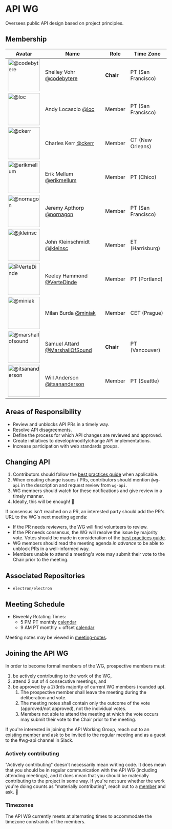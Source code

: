 # API WG

Oversees public API design based on project principles.

## Membership

| Avatar | Name | Role | Time Zone |
| -------------------------------------------|----------------------|----------------------------| -------- |
| <img src="https://github.com/codebytere.png" width=100 alt="@codebytere">  | Shelley Vohr [@codebytere](https://github.com/codebytere) | **Chair** | PT (San Francisco) |
| <img src="https://github.com/loc.png" width=100 alt="@loc">  | Andy Locascio [@loc](https://github.com/loc) | Member | PT (San Francisco) |
| <img src="https://github.com/ckerr.png" width=100 alt="@ckerr">  | Charles Kerr [@ckerr](https://github.com/ckerr) | Member | CT (New Orleans) |
| <img src="https://github.com/erikmellum.png" width=100 alt="@erikmellum">  | Erik Mellum [@erikmellum](https://github.com/erikmellum) | Member | PT (Chico) |
| <img src="https://github.com/nornagon.png" width=100 alt="@nornagon">  | Jeremy Apthorp [@nornagon](https://github.com/nornagon) | Member | PT (San Francisco) |
| <img src="https://github.com/jkleinsc.png" width=100 alt="@jkleinsc">  | John Kleinschmidt [@jkleinsc](https://github.com/jkleinsc) | Member | ET (Harrisburg) |
| <img src="https://github.com/VerteDinde.png" width=100 alt="@VerteDinde">  | Keeley Hammond [@VerteDinde](https://github.com/VerteDinde) | Member | PT (Portland) |
| <img src="https://github.com/miniak.png" width=100 alt="@miniak">  | Milan Burda [@miniak](https://github.com/miniak) | Member | CET (Prague) |
| <img src="https://github.com/marshallofsound.png" width=100 alt="@marshallofsound">  | Samuel Attard [@MarshallOfSound](https://github.com/marshallofsound) | **Chair** | PT (Vancouver) |
| <img src="https://github.com/itsananderson.png" width=100 alt="@itsananderson">  | Will Anderson [@itsananderson](https://github.com/itsananderson) | Member | PT (Seattle) |

## Areas of Responsibility

* Review and unblocks API PRs in a timely way.
* Resolve API disagreements.
* Define the process for which API changes are reviewed and approved.
* Create initiatives to develop/modify/change API implementations.
* Increase participation with web standards groups.

## Changing API

1. Contributors should follow the [best practices guide](./best-practices.md) when applicable.
1. When creating change issues / PRs, contributors should mention `@wg-api` in the description and request review from `wg-api`.
1. WG members should watch for these notifications and give review in a timely manner.
1. Ideally, this will be enough! :rocket:

If consensus isn't reached on a PR, an interested party should add the PR's URL to the WG's next meeting agenda:

* If the PR needs reviewers, the WG will find volunteers to review.
* If the PR needs consensus, the WG will resolve the issue by majority vote. Votes should be made in consideration of the [best practices guide](./best-practices.md).
* WG members should read the meeting agenda _in advance_ to be able to unblock PRs in a well-informed way.
* Members unable to attend a meeting's vote may submit their vote to the Chair prior to the meeting.

## Associated Repositories

* `electron/electron`

## Meeting Schedule

* Biweekly Rotating Times:
  * 5 PM PT monthly [calendar](https://calendar.google.com/event?action=TEMPLATE&tmeid=MGdmdmxudG9vOXFianFmcHM3NDBiN2trMzhfMjAxOTEwMDhUMDAwMDAwWiBjYzM3dmx1c2w2Z3Y2dnVvbjhrZGNqYzc3a0Bn&tmsrc=cc37vlusl6gv6vuon8kdcjc77k%40group.calendar.google.com&scp=ALL)
  * 9 AM PT monthly + offset [calendar](https://calendar.google.com/event?action=TEMPLATE&tmeid=MWdqdmZiZ2RoY3FxNDg5M3BlN2c1cDg0bnBfMjAxOTA5MjZUMTYzMDAwWiBjYzM3dmx1c2w2Z3Y2dnVvbjhrZGNqYzc3a0Bn&tmsrc=cc37vlusl6gv6vuon8kdcjc77k%40group.calendar.google.com&scp=ALL)

Meeting notes may be viewed in [meeting-notes](meeting-notes).

## Joining the API WG

In order to become formal members of the WG, prospective members must:

1. be actively contributing to the work of the WG,
1. attend 2 out of 4 consecutive meetings, and
1. be approved by a 2/3rds majority of current WG members (rounded up).
    1. The prospective member shall leave the meeting during the deliberation and vote.
    1. The meeting notes shall contain only the outcome of the vote (approved/not approved), not the individual votes.
    1. Members not able to attend the meeting at which the vote occurs may submit their vote to the Chair prior to the meeting.

If you're interested in joining the API Working Group, reach out to an [existing member](#Membership) and ask to be invited to the regular meeting and as a guest to the #wg-api channel in Slack.

### Actively contributing

"Actively contributing" doesn't necessarily mean writing code. It does mean that you should be in regular communication with the API WG (including attending meetings), and it does mean that you should be materially contributing to the project in some way. If you're not sure whether the work you're doing counts as "materially contributing", reach out to a [member](#Membership) and ask. 🙂

### Timezones

The API WG currently meets at alternating times to accommodate the timezone constraints of the members.
